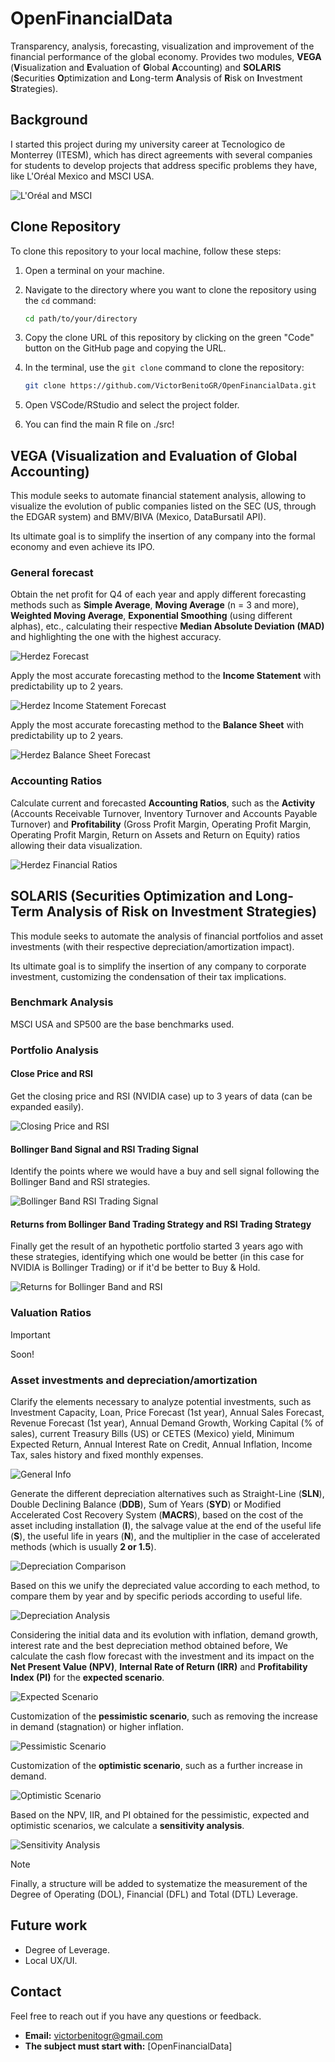 # OpenFinancialData
Transparency, analysis, forecasting, visualization and improvement of the financial performance of the global economy. Provides two modules, **VEGA** (**V**isualization and **E**valuation of **G**lobal **A**ccounting) and **SOLARIS** (**S**ecurities **O**ptimization and **L**ong-term **A**nalysis of **R**isk on **I**nvestment **S**trategies).


## Background
I started this project during my university career at Tecnologico de Monterrey (ITESM), which has direct agreements with several companies for students to develop projects that address specific problems they have, like L'Oréal Mexico and MSCI USA.

![L'Oréal and MSCI](./assets/README/loreal_and_msci_itesm.png "L'Oréal and MSCI")

## Clone Repository

To clone this repository to your local machine, follow these steps:

1. Open a terminal on your machine.

2. Navigate to the directory where you want to clone the repository using the `cd` command:

    ```bash
    cd path/to/your/directory
    ```

3. Copy the clone URL of this repository by clicking on the green "Code" button on the GitHub page and copying the URL.

4. In the terminal, use the `git clone` command to clone the repository:

    ```bash
    git clone https://github.com/VictorBenitoGR/OpenFinancialData.git
    ```

5. Open VSCode/RStudio and select the project folder.

6. You can find the main R file on ./src!

## VEGA (Visualization and Evaluation of Global Accounting)
This module seeks to automate financial statement analysis, allowing to visualize the evolution of public companies listed on the SEC (US, through the EDGAR system) and BMV/BIVA (Mexico, DataBursatil API). 

Its ultimate goal is to simplify the insertion of any company into the formal economy and even achieve its IPO.


### General forecast
Obtain the net profit for Q4 of each year and apply different forecasting methods such as **Simple Average**, **Moving Average** (n = 3 and more), **Weighted Moving Average**, **Exponential Smoothing** (using different alphas), etc., calculating their respective **Median Absolute Deviation (MAD)** and highlighting the one with the highest accuracy.

![Herdez Forecast](./assets/README/HerdezAnalysis1.png "Herdez Forecast")

Apply the most accurate forecasting method to the **Income Statement** with predictability up to 2 years.

![Herdez Income Statement Forecast](./assets/README/HerdezAnalysis2.png "Herdez Income Statement Forecast")

Apply the most accurate forecasting method to the **Balance Sheet** with predictability up to 2 years.

![Herdez Balance Sheet Forecast](./assets/README/HerdezAnalysis3.png "Herdez Balance Sheet Forecast")

### Accounting Ratios
Calculate current and forecasted **Accounting Ratios**, such as the **Activity** (Accounts Receivable Turnover, Inventory Turnover and Accounts Payable Turnover) and **Profitability** (Gross Profit Margin, Operating Profit Margin, Operating Profit Margin, Return on Assets and Return on Equity) ratios allowing their data visualization.

![Herdez Financial Ratios](./assets/README/HerdezAnalysis4.png "Herdez Financial Ratios")

## SOLARIS (Securities Optimization and Long-Term Analysis of Risk on Investment Strategies)
This module seeks to automate the analysis of financial portfolios and asset investments (with their respective depreciation/amortization impact).

Its ultimate goal is to simplify the insertion of any company to corporate investment, customizing the condensation of their tax implications.


### Benchmark Analysis
MSCI USA and SP500 are the base benchmarks used.

### Portfolio Analysis

#### Close Price and RSI
Get the closing price and RSI (NVIDIA case) up to 3 years of data (can be expanded easily).

![Closing Price and RSI](./assets/rsi/nvda_close_rsi.jpg "Closing Price and RSI")

#### Bollinger Band Signal and RSI Trading Signal
Identify the points where we would have a buy and sell signal following the Bollinger Band and RSI strategies.

![Bollinger Band RSI Trading Signal](./assets/rsi/nvda_bollinger_band_rsi_signal.jpg "Bollinger Band RSI Trading Signal")

#### Returns from Bollinger Band Trading Strategy and RSI Trading Strategy
Finally get the result of an hypothetic portfolio started 3 years ago with these strategies, identifying which one would be better (in this case for NVIDIA is Bollinger Trading) or if it'd be better to Buy & Hold.

![Returns for Bollinger Band and RSI](./assets/rsi/nvda_returns_bollinger_band_rsi.jpg "Bollinger Band RSI")



### Valuation Ratios
> [!IMPORTANT]  
> Soon!

### Asset investments and depreciation/amortization
Clarify the elements necessary to analyze potential investments, such as Investment Capacity, Loan, Price Forecast (1st year), Annual Sales Forecast, Revenue Forecast (1st year), Annual Demand Growth, Working Capital (% of sales), current Treasury Bills (US) or CETES (Mexico) yield, Minimum Expected Return, Annual Interest Rate on Credit, Annual Inflation, Income Tax, sales history and fixed monthly expenses.

![General Info](./assets/README/DepreciationAnalysis1.png "General Info")

Generate the different depreciation alternatives such as Straight-Line (**SLN**), Double Declining Balance (**DDB**), Sum of Years (**SYD**) or Modified Accelerated Cost Recovery System (**MACRS**), based on the cost of the asset including installation (**I**), the salvage value at the end of the useful life (**S**), the useful life in years (**N**), and the multiplier in the case of accelerated methods (which is usually **2 or 1.5**).

![Depreciation Comparison](./assets/README/DepreciationAnalysis2.png "Depreciation Comparison")

Based on this we unify the depreciated value according to each method, to compare them by year and by specific periods according to useful life.

![Depreciation Analysis](./assets/README/DepreciationAnalysis3.png "Depreciation Analysis")

Considering the initial data and its evolution with inflation, demand growth, interest rate and the best depreciation method obtained before, We calculate the cash flow forecast with the investment and its impact on the **Net Present Value (NPV)**, **Internal Rate of Return (IRR)** and **Profitability Index (PI)** for the **expected scenario**.

![Expected Scenario](./assets/README/DepreciationAnalysis4.png "Expected Scenario")

Customization of the **pessimistic scenario**, such as removing the increase in demand (stagnation) or higher inflation.

![Pessimistic Scenario](./assets/README/DepreciationAnalysis5.png "Pessimistic Scenario")

Customization of the **optimistic scenario**, such as a further increase in demand.

![Optimistic Scenario](./assets/README/DepreciationAnalysis6.png "Optimistic Scenario")

Based on the NPV, IIR, and PI obtained for the pessimistic, expected and optimistic scenarios, we calculate a **sensitivity analysis**.

![Sensitivity Analysis](./assets/README/DepreciationAnalysis7.png "Sensitivity Analysis")

> [!NOTE]
> Finally, a structure will be added to systematize the measurement of the Degree of Operating (DOL), Financial (DFL) and Total (DTL) Leverage.

## Future work

- Degree of Leverage.
- Local UX/UI.


## Contact

Feel free to reach out if you have any questions or feedback.

- **Email:** victorbenitogr@gmail.com
- **The subject must start with:**  [OpenFinancialData]